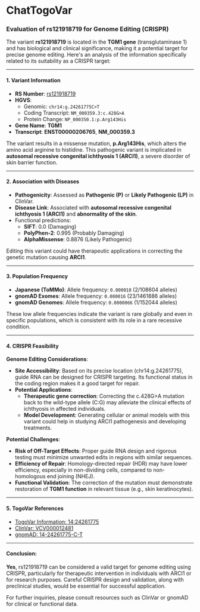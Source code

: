 # ChatTogoVar

### Evaluation of rs121918719 for Genome Editing (CRISPR)

The variant **rs121918719** is located in the **TGM1 gene** (transglutaminase 1) and has biological and clinical significance, making it a potential target for precise genome editing. Here's an analysis of the information specifically related to its suitability as a CRISPR target:

---

#### 1. **Variant Information**
   - **RS Number**: [rs121918719](https://identifiers.org/dbsnp/rs121918719)
   - **HGVS**:
     - Genomic: `chr14:g.24261775C>T`
     - Coding Transcript: `NM_000359.3:c.428G>A`
     - Protein Change: `NP_000350.1:p.Arg143His`
   - **Gene Name**: **TGM1**
   - **Transcript**: **ENST00000206765**, **NM_000359.3**

   The variant results in a missense mutation, **p.Arg143His**, which alters the amino acid arginine to histidine. This pathogenic variant is implicated in **autosomal recessive congenital ichthyosis 1 (ARCI1)**, a severe disorder of skin barrier function.

---

#### 2. **Association with Diseases**
   - **Pathogenicity**: Assessed as **Pathogenic (P)** or **Likely Pathogenic (LP)** in ClinVar.
   - **Disease Link**: Associated with **autosomal recessive congenital ichthyosis 1 (ARCI1)** and **abnormality of the skin**.
   - Functional predictions:
     - **SIFT**: 0.0 (Damaging)
     - **PolyPhen-2**: 0.995 (Probably Damaging)
     - **AlphaMissense**: 0.8876 (Likely Pathogenic)

   Editing this variant could have therapeutic applications in correcting the genetic mutation causing **ARCI1**.

---

#### 3. **Population Frequency**
   - **Japanese (ToMMo)**: Allele frequency: `0.000018` (2/108604 alleles)
   - **gnomAD Exomes**: Allele frequency: `0.000016` (23/1461886 alleles)
   - **gnomAD Genomes**: Allele frequency: `0.0000066` (1/152044 alleles)

   These low allele frequencies indicate the variant is rare globally and even in specific populations, which is consistent with its role in a rare recessive condition.

---

#### 4. **CRISPR Feasibility**
   **Genome Editing Considerations**:
   - **Site Accessibility**: Based on its precise location (chr14:g.24261775), guide RNA can be designed for CRISPR targeting. Its functional status in the coding region makes it a good target for repair.
   - **Potential Applications**:
     - **Therapeutic gene correction**: Correcting the c.428G>A mutation back to the wild-type allele (C:G) may alleviate the clinical effects of ichthyosis in affected individuals.
     - **Model Development**: Generating cellular or animal models with this variant could help in studying ARCI1 pathogenesis and developing treatments.

   **Potential Challenges**:
   - **Risk of Off-Target Effects**: Proper guide RNA design and rigorous testing must minimize unwanted edits in regions with similar sequences.
   - **Efficiency of Repair**: Homology-directed repair (HDR) may have lower efficiency, especially in non-dividing cells, compared to non-homologous end joining (NHEJ).
   - **Functional Validation**: The correction of the mutation must demonstrate restoration of **TGM1 function** in relevant tissue (e.g., skin keratinocytes).

---

#### 5. **TogoVar References**
   - [TogoVar Information: 14:24261775](https://jmorp.megabank.tohoku.ac.jp/search?query=14%3A24261775)
   - [ClinVar: VCV000012481](https://www.ncbi.nlm.nih.gov/clinvar/variation/12481)
   - [gnomAD: 14-24261775-C-T](https://gnomad.broadinstitute.org/variant/14-24261775-C-T?dataset=gnomad_r4)

---

#### Conclusion:
**Yes**, rs121918719 can be considered a valid target for genome editing using CRISPR, particularly for therapeutic intervention in individuals with ARCI1 or for research purposes. Careful CRISPR design and validation, along with preclinical studies, would be essential for successful application.

For further inquiries, please consult resources such as ClinVar or gnomAD for clinical or functional data.